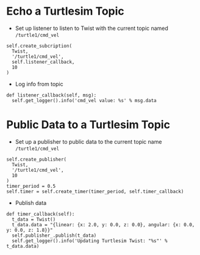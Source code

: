 # Echo a Turtlesim Topic

* Set up listener to listen to Twist with the current topic named `/turtle1/cmd_vel`

```
self.create_subcription(
  Twist,
  '/turtle1/cmd_vel',
  self.listener_callback,
  10
)
```

* Log info from topic

```
def listener_callback(self, msg):
  self.get_logger().info('cmd_vel value: %s' % msg.data
```

# Public Data to a Turtlesim Topic

* Set up a publisher to public data to the current topic name `/turtle1/cmd_vel`

```
self.create_publisher(
  Twist,
  '/turtle1/cmd_vel',
  10
)
timer_period = 0.5
self.timer = self.create_timer(timer_period, self.timer_callback)
```

* Publish data

```
def timer_callback(self):
  t_data = Twist()
  t_data.data = "{linear: {x: 2.0, y: 0.0, z: 0.0}, angular: {x: 0.0, y: 0.0, z: 1.8}}"
  self.publisher_.publish(t_data)
  self.get_logger().info('Updating Turtlesim Twist: "%s"' % t_data.data)
```
